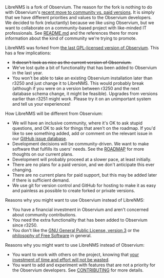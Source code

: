 LibreNMS is a fork of Observium.  The reason for the fork is nothing to do
with Observium's [recent move to community vs. paid versions][1].  It is
simply that we have different priorities and values to the Observium
developers.  We decided to fork (reluctantly) because we like using
Observium, but we want to collaborate on a community-based project with
like-minded IT professionals.  See [README.md][2] and the references there
for more information about the kind of community we're trying to promote.

LibreNMS was forked from [the last GPL-licensed version of Observium][3].
This has a few implications:
- ~~It doesn't look as nice as the current version of Observium.~~
- We've lost quite a bit of functionality that has been added to Observium
  in the last year.
- You won't be able to take an existing Observium installation later than
  r3250 and just change it to LibreNMS.  This would probably break (although
  if you were on a version between r3250 and the next database schema
  change, it might be feasible).  Upgrades from versions earlier than r3251
  might work.  Please try it on an unimportant system and tell us your
  experiences!

How LibreNMS will be different from Observium:
- We will have an inclusive community, where it's OK to ask stupid
  questions, and OK to ask for things that aren't on the roadmap.  If you'd
  like to see something added, add or comment on the relevant issue in our
  [GitHub issue database][9].
- Development decisions will be community-driven.  We want to make software
  that fulfills its users' needs.  See the [ROADMAP][4] for more thoughts
  on our current plans.
- Development will probably proceed at a slower pace, at least initially.
- There are no plans for a paid version, and we don't anticipate this ever
  changing.
- There are no current plans for paid support, but this may be added later
  if there is sufficient demand.
- We use git for version control and GitHub for hosting to make it as easy
  and painless as possible to create forked or private versions.

Reasons why you might want to use Observium instead of LibreNMS:
- You have a financial investment in Observium and aren't concerned about
  community contributions.
- You need the extra functionality that has been added to Observium since
  r3250.
- You don't like the [GNU General Public License, version 3][5] or the
  [philosophy of Free Software][6] in general.

Reasons why you might want to use LibreNMS instead of Observium:
- You want to work with others on the project, knowing that [your
  investment of time and effort will not be wasted][7].
- You want to add and experiment with features that are not a priority for
  the Observium developers.  See [CONTRIBUTING][8] for more details.

[1]: http://postman.memetic.org/pipermail/observium/2013-October/003915.html
"Observium edition split announcement"
[2]: https://github.com/librenms/librenms/blob/master/README.md
"LibreNMS README"
[3]: http://fisheye.observium.org/rdiff/Observium?csid=3251&u&N
"Link to Observium license change"
[4]: https://github.com/librenms/librenms/blob/master/doc/ROADMAP.md
"LibreNMS ROADMAP"
[5]: https://github.com/librenms/librenms/blob/master/LICENSE.txt
"LibreNMS copy of GPL v3"
[6]: http://www.gnu.org/philosophy/free-sw.html
"Free Software Foundation - what is free software?"
[7]: http://libertysys.com.au/blog/observium-and-gpl
"Paul's blog on what the GPL offers users"
[8]: https://github.com/librenms/librenms/blob/master/doc/CONTRIBUTING.md 
"Contribution guidelines"
[9]: https://github.com/librenms/librenms/issues
"LibreNMS issue database at GitHub"